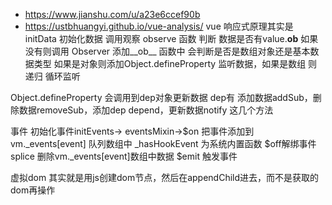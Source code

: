 * https://www.jianshu.com/u/a23e6ccef90b
* https://ustbhuangyi.github.io/vue-analysis/
vue 响应式原理其实是 initData 初始化数据  调用观察 observe 函数  判断 数据是否有value.__ob__ 如果没有则调用 Observer 添加__ob__ 函数中 会判断是否是数组对象还是基本数据类型 如果是对象则添加Object.defineProperty 监听数据，如果是数组 则递归 循环监听 


Object.defineProperty 会调用到dep对象更新数据  dep有 添加数据addSub，删除数据removeSub，添加dep  depend，更新数据notify  这几个方法


事件 
初始化事件initEvents-> eventsMixin->$on 把事件添加到vm._events[event] 队列数组中 _hasHookEvent 为系统内置函数  $off解绑事件splice 删除vm._events[event]数组中数据
$emit 触发事件

虚拟dom 其实就是用js创建dom节点，然后在appendChild进去，而不是获取的dom再操作

